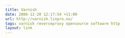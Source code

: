 ```yaml
---
title: Varnish
date: 2006-12-20 12:17:54 +11:00
url: http://varnish.linpro.no/
tags: varnish reverseproxy opensource software http
layout: link
---
```

